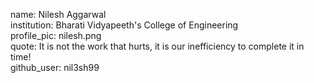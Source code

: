 name: Nilesh Aggarwal <br/>
institution: Bharati Vidyapeeth's College of Engineering<br/>
profile_pic: nilesh.png<br/>
quote: It is not the work that hurts, it is our inefficiency to complete it in time!<br/>
github_user: nil3sh99

